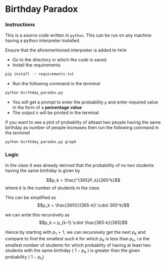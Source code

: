 # Birthday Paradox

### Instructions
This is a source code written in `python`. This can be run on any machine having a python interpreter installed. 

Ensure that the aforementioned interpreter is added to `PATH`

- Go to the directory in which the code is saved 
- Install the requirements
```bash 
pip install -r requirements.txt
```
- Run the following command in the *terminal* 
```bash
python birthday_paradox.py
```
- You will get a prompt to enter the probability `p` and enter required value in the form of a **percentage value**
- The output `k` will be printed in the terminal

If you want to see a plot of probabilty of atleast two people having the same birthday as number of people increases then run the following command in the *terminal*
```bash
python birthday_paradox.py graph
```

### Logic

In the class it was already derived that the probability of no two students having the same birthday is given by 

$$p_k = \frac{^{365}P_k}{365^k}$$
where $k$ is the number of students in the class

This can be simplified as 
$$p_k = \frac{365!}{(365-k)! \cdot 365^k}$$

we can write this recursively as 
$$p_k = p_{k-1} \cdot \frac{365-k}{365}$$

Hence by starting with $p_1 = 1$, we can recursively get the next $p_k$ and compare to find the smallest such $k$ for which $p_k$ is less than $p_n$, i.e the smallest number of students for which probabilty of having at least two students with the same birthday ( $1-p_k$ ) is greater than the given probability ( $1-p_n$)